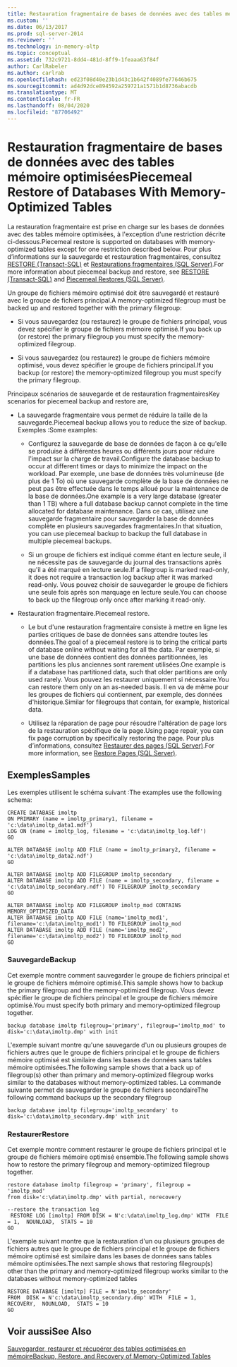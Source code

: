 ```yaml
---
title: Restauration fragmentaire de bases de données avec des tables mémoire optimisées | Microsoft Docs
ms.custom: ''
ms.date: 06/13/2017
ms.prod: sql-server-2014
ms.reviewer: ''
ms.technology: in-memory-oltp
ms.topic: conceptual
ms.assetid: 732c9721-8dd4-481d-8ff9-1feaaa63f84f
author: CarlRabeler
ms.author: carlrab
ms.openlocfilehash: ed23f08d40e23b1d43c1b642f4089fe77646b675
ms.sourcegitcommit: ad4d92dce894592a259721a1571b1d8736abacdb
ms.translationtype: MT
ms.contentlocale: fr-FR
ms.lasthandoff: 08/04/2020
ms.locfileid: "87706492"
---
```

# <a name="piecemeal-restore-of-databases-with-memory-optimized-tables"></a><span data-ttu-id="98eae-102">Restauration fragmentaire de bases de données avec des tables mémoire optimisées</span><span class="sxs-lookup"><span data-stu-id="98eae-102">Piecemeal Restore of Databases With Memory-Optimized Tables</span></span>
  <span data-ttu-id="98eae-103">La restauration fragmentaire est prise en charge sur les bases de données avec des tables mémoire optimisées, à l'exception d'une restriction décrite ci-dessous.</span><span class="sxs-lookup"><span data-stu-id="98eae-103">Piecemeal restore is supported on databases with memory-optimized tables except for one restriction described below.</span></span> <span data-ttu-id="98eae-104">Pour plus d’informations sur la sauvegarde et restauration fragmentaires, consultez [RESTORE &#40;Transact-SQL&#41;](/sql/t-sql/statements/restore-statements-transact-sql) et [Restaurations fragmentaires &#40;SQL Server&#41;](../backup-restore/piecemeal-restores-sql-server.md).</span><span class="sxs-lookup"><span data-stu-id="98eae-104">For more information about piecemeal backup and restore, see [RESTORE &#40;Transact-SQL&#41;](/sql/t-sql/statements/restore-statements-transact-sql) and [Piecemeal Restores &#40;SQL Server&#41;](../backup-restore/piecemeal-restores-sql-server.md).</span></span>  
  
 <span data-ttu-id="98eae-105">Un groupe de fichiers mémoire optimisé doit être sauvegardé et restauré avec le groupe de fichiers principal.</span><span class="sxs-lookup"><span data-stu-id="98eae-105">A memory-optimized filegroup must be backed up and restored together with the primary filegroup:</span></span>  
  
-   <span data-ttu-id="98eae-106">Si vous sauvegardez (ou restaurez) le groupe de fichiers principal, vous devez spécifier le groupe de fichiers mémoire optimisé.</span><span class="sxs-lookup"><span data-stu-id="98eae-106">If you back up (or restore) the primary filegroup you must specify the memory-optimized filegroup.</span></span>  
  
-   <span data-ttu-id="98eae-107">Si vous sauvegardez (ou restaurez) le groupe de fichiers mémoire optimisé, vous devez spécifier le groupe de fichiers principal.</span><span class="sxs-lookup"><span data-stu-id="98eae-107">If you backup (or restore) the memory-optimized filegroup you must specify the primary filegroup.</span></span>  
  
 <span data-ttu-id="98eae-108">Principaux scénarios de sauvegarde et de restauration fragmentaires</span><span class="sxs-lookup"><span data-stu-id="98eae-108">Key scenarios for piecemeal backup and restore are,</span></span>  
  
-   <span data-ttu-id="98eae-109">La sauvegarde fragmentaire vous permet de réduire la taille de la sauvegarde.</span><span class="sxs-lookup"><span data-stu-id="98eae-109">Piecemeal backup allows you to reduce the size of backup.</span></span> <span data-ttu-id="98eae-110">Exemples :</span><span class="sxs-lookup"><span data-stu-id="98eae-110">Some examples:</span></span>  
  
    -   <span data-ttu-id="98eae-111">Configurez la sauvegarde de base de données de façon à ce qu'elle se produise à différentes heures ou différents jours pour réduire l'impact sur la charge de travail.</span><span class="sxs-lookup"><span data-stu-id="98eae-111">Configure the database backup to occur at different times or days to minimize the impact on the workload.</span></span> <span data-ttu-id="98eae-112">Par exemple, une base de données très volumineuse (de plus de 1 To) où une sauvegarde complète de la base de données ne peut pas être effectuée dans le temps alloué pour la maintenance de la base de données.</span><span class="sxs-lookup"><span data-stu-id="98eae-112">One example is a very large database (greater than 1 TB) where a full database backup cannot complete in the time allocated for database maintenance.</span></span> <span data-ttu-id="98eae-113">Dans ce cas, utilisez une sauvegarde fragmentaire pour sauvegarder la base de données complète en plusieurs sauvegardes fragmentaires.</span><span class="sxs-lookup"><span data-stu-id="98eae-113">In that situation, you can use piecemeal backup to backup the full database in multiple piecemeal backups.</span></span>  
  
    -   <span data-ttu-id="98eae-114">Si un groupe de fichiers est indiqué comme étant en lecture seule, il ne nécessite pas de sauvegarde du journal des transactions après qu'il a été marqué en lecture seule.</span><span class="sxs-lookup"><span data-stu-id="98eae-114">If a filegroup is marked read-only, it does not require a transaction log backup after it was marked read-only.</span></span> <span data-ttu-id="98eae-115">Vous pouvez choisir de sauvegarder le groupe de fichiers une seule fois après son marquage en lecture seule.</span><span class="sxs-lookup"><span data-stu-id="98eae-115">You can choose to back up the filegroup only once after marking it read-only.</span></span>  
  
-   <span data-ttu-id="98eae-116">Restauration fragmentaire.</span><span class="sxs-lookup"><span data-stu-id="98eae-116">Piecemeal restore.</span></span>  
  
    -   <span data-ttu-id="98eae-117">Le but d'une restauration fragmentaire consiste à mettre en ligne les parties critiques de base de données sans attendre toutes les données.</span><span class="sxs-lookup"><span data-stu-id="98eae-117">The goal of a piecemeal restore is to bring the critical parts of database online without waiting for all the data.</span></span> <span data-ttu-id="98eae-118">Par exemple, si une base de données contient des données partitionnées, les partitions les plus anciennes sont rarement utilisées.</span><span class="sxs-lookup"><span data-stu-id="98eae-118">One example is if a database has partitioned data, such that older partitions are only used rarely.</span></span> <span data-ttu-id="98eae-119">Vous pouvez les restaurer uniquement si nécessaire.</span><span class="sxs-lookup"><span data-stu-id="98eae-119">You can restore them only on an as-needed basis.</span></span> <span data-ttu-id="98eae-120">Il en va de même pour les groupes de fichiers qui contiennent, par exemple, des données d'historique.</span><span class="sxs-lookup"><span data-stu-id="98eae-120">Similar for filegroups that contain, for example, historical data.</span></span>  
  
    -   <span data-ttu-id="98eae-121">Utilisez la réparation de page pour résoudre l'altération de page lors de la restauration spécifique de la page.</span><span class="sxs-lookup"><span data-stu-id="98eae-121">Using page repair, you can fix page corruption by specifically restoring the page.</span></span> <span data-ttu-id="98eae-122">Pour plus d’informations, consultez [Restaurer des pages &#40;SQL Server&#41;](../backup-restore/restore-pages-sql-server.md).</span><span class="sxs-lookup"><span data-stu-id="98eae-122">For more information, see [Restore Pages &#40;SQL Server&#41;](../backup-restore/restore-pages-sql-server.md).</span></span>  
  
## <a name="samples"></a><span data-ttu-id="98eae-123">Exemples</span><span class="sxs-lookup"><span data-stu-id="98eae-123">Samples</span></span>  
 <span data-ttu-id="98eae-124">Les exemples utilisent le schéma suivant :</span><span class="sxs-lookup"><span data-stu-id="98eae-124">The examples use the following schema:</span></span>  
  
```  
CREATE DATABASE imoltp  
ON PRIMARY (name = imoltp_primary1, filename = 'c:\data\imoltp_data1.mdf')  
LOG ON (name = imoltp_log, filename = 'c:\data\imoltp_log.ldf')  
GO  
  
ALTER DATABASE imoltp ADD FILE (name = imoltp_primary2, filename = 'c:\data\imoltp_data2.ndf')  
GO  
  
ALTER DATABASE imoltp ADD FILEGROUP imoltp_secondary  
ALTER DATABASE imoltp ADD FILE (name = imoltp_secondary, filename = 'c:\data\imoltp_secondary.ndf') TO FILEGROUP imoltp_secondary  
GO  
  
ALTER DATABASE imoltp ADD FILEGROUP imoltp_mod CONTAINS MEMORY_OPTIMIZED_DATA   
ALTER DATABASE imoltp ADD FILE (name='imoltp_mod1', filename='c:\data\imoltp_mod1') TO FILEGROUP imoltp_mod   
ALTER DATABASE imoltp ADD FILE (name='imoltp_mod2', filename='c:\data\imoltp_mod2') TO FILEGROUP imoltp_mod   
GO  
```  
  
### <a name="backup"></a><span data-ttu-id="98eae-125">Sauvegarde</span><span class="sxs-lookup"><span data-stu-id="98eae-125">Backup</span></span>  
 <span data-ttu-id="98eae-126">Cet exemple montre comment sauvegarder le groupe de fichiers principal et le groupe de fichiers mémoire optimisé.</span><span class="sxs-lookup"><span data-stu-id="98eae-126">This sample shows how to backup the primary filegroup and the memory-optimized filegroup.</span></span> <span data-ttu-id="98eae-127">Vous devez spécifier le groupe de fichiers principal et le groupe de fichiers mémoire optimisé.</span><span class="sxs-lookup"><span data-stu-id="98eae-127">You must specify both primary and memory-optimized filegroup together.</span></span>  
  
```  
backup database imoltp filegroup='primary', filegroup='imoltp_mod' to disk='c:\data\imoltp.dmp' with init  
```  
  
 <span data-ttu-id="98eae-128">L'exemple suivant montre qu'une sauvegarde d'un ou plusieurs groupes de fichiers autres que le groupe de fichiers principal et le groupe de fichiers mémoire optimisé est similaire dans les bases de données sans tables mémoire optimisées.</span><span class="sxs-lookup"><span data-stu-id="98eae-128">The following sample shows that a back up of filegroup(s) other than primary and memory-optimized filegroup works similar to the databases without memory-optimized tables.</span></span> <span data-ttu-id="98eae-129">La commande suivante permet de sauvegarder le groupe de fichiers secondaire</span><span class="sxs-lookup"><span data-stu-id="98eae-129">The following command backups up the secondary filegroup</span></span>  
  
```  
backup database imoltp filegroup='imoltp_secondary' to disk='c:\data\imoltp_secondary.dmp' with init  
```  
  
### <a name="restore"></a><span data-ttu-id="98eae-130">Restaurer</span><span class="sxs-lookup"><span data-stu-id="98eae-130">Restore</span></span>  
 <span data-ttu-id="98eae-131">Cet exemple montre comment restaurer le groupe de fichiers principal et le groupe de fichiers mémoire optimisé ensemble.</span><span class="sxs-lookup"><span data-stu-id="98eae-131">The following sample shows how to restore the primary filegroup and memory-optimized filegroup together.</span></span>  
  
```  
restore database imoltp filegroup = 'primary', filegroup = 'imoltp_mod'   
from disk='c:\data\imoltp.dmp' with partial, norecovery  
  
--restore the transaction log  
 RESTORE LOG [imoltp] FROM DISK = N'c:\data\imoltp_log.dmp' WITH  FILE = 1,  NOUNLOAD,  STATS = 10  
GO  
```  
  
 <span data-ttu-id="98eae-132">L'exemple suivant montre que la restauration d'un ou plusieurs groupes de fichiers autres que le groupe de fichiers principal et le groupe de fichiers mémoire optimisé est similaire dans les bases de données sans tables mémoire optimisées.</span><span class="sxs-lookup"><span data-stu-id="98eae-132">The next sample shows that restoring filegroup(s) other than the primary and memory-optimized filegroup works similar to the databases without memory-optimized tables</span></span>  
  
```  
RESTORE DATABASE [imoltp] FILE = N'imoltp_secondary'   
FROM  DISK = N'c:\data\imoltp_secondary.dmp' WITH  FILE = 1,  RECOVERY,  NOUNLOAD,  STATS = 10  
GO  
```  
  
## <a name="see-also"></a><span data-ttu-id="98eae-133">Voir aussi</span><span class="sxs-lookup"><span data-stu-id="98eae-133">See Also</span></span>  
 [<span data-ttu-id="98eae-134">Sauvegarder, restaurer et récupérer des tables optimisées en mémoire</span><span class="sxs-lookup"><span data-stu-id="98eae-134">Backup, Restore, and Recovery of Memory-Optimized Tables</span></span>](../../database-engine/backup-restore-and-recovery-of-memory-optimized-tables.md)  
  
  
